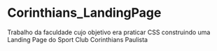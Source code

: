 # Corinthians_LandingPage
Trabalho da faculdade cujo objetivo era praticar CSS construindo uma Landing Page do Sport Club Corinthians Paulista
